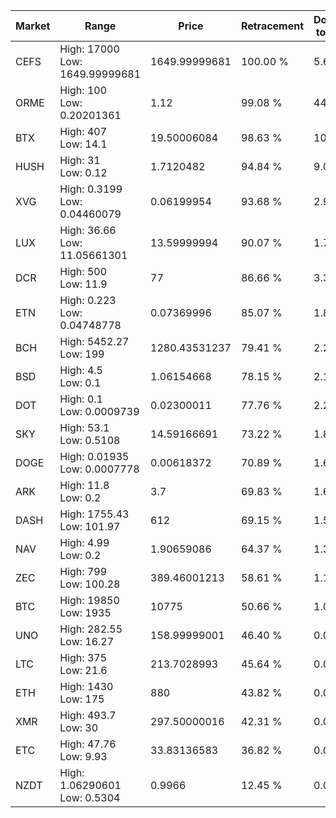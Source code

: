 | Market | Range | Price| Retracement | Doubles to 50% |
| --- | --- | --- | --- | --- |
| CEFS | High: 17000<br />Low: 1649.99999681 | 1649.99999681 | 100.00 % | 5.65 |
| ORME | High: 100<br />Low: 0.20201361 | 1.12 | 99.08 % | 44.73 |
| BTX | High: 407<br />Low: 14.1 | 19.50006084 | 98.63 % | 10.80 |
| HUSH | High: 31<br />Low: 0.12 | 1.7120482 | 94.84 % | 9.09 |
| XVG | High: 0.3199<br />Low: 0.04460079 | 0.06199954 | 93.68 % | 2.94 |
| LUX | High: 36.66<br />Low: 11.05661301 | 13.59999994 | 90.07 % | 1.75 |
| DCR | High: 500<br />Low: 11.9 | 77 | 86.66 % | 3.32 |
| ETN | High: 0.223<br />Low: 0.04748778 | 0.07369996 | 85.07 % | 1.84 |
| BCH | High: 5452.27<br />Low: 199 | 1280.43531237 | 79.41 % | 2.21 |
| BSD | High: 4.5<br />Low: 0.1 | 1.06154668 | 78.15 % | 2.17 |
| DOT | High: 0.1<br />Low: 0.0009739 | 0.02300011 | 77.76 % | 2.20 |
| SKY | High: 53.1<br />Low: 0.5108 | 14.59166691 | 73.22 % | 1.84 |
| DOGE | High: 0.01935<br />Low: 0.0007778 | 0.00618372 | 70.89 % | 1.63 |
| ARK | High: 11.8<br />Low: 0.2 | 3.7 | 69.83 % | 1.62 |
| DASH | High: 1755.43<br />Low: 101.97 | 612 | 69.15 % | 1.52 |
| NAV | High: 4.99<br />Low: 0.2 | 1.90659086 | 64.37 % | 1.36 |
| ZEC | High: 799<br />Low: 100.28 | 389.46001213 | 58.61 % | 1.15 |
| BTC | High: 19850<br />Low: 1935 | 10775 | 50.66 % | 1.01 |
| UNO | High: 282.55<br />Low: 16.27 | 158.99999001 | 46.40 % | 0.00 |
| LTC | High: 375<br />Low: 21.6 | 213.7028993 | 45.64 % | 0.00 |
| ETH | High: 1430<br />Low: 175 | 880 | 43.82 % | 0.00 |
| XMR | High: 493.7<br />Low: 30 | 297.50000016 | 42.31 % | 0.00 |
| ETC | High: 47.76<br />Low: 9.93 | 33.83136583 | 36.82 % | 0.00 |
| NZDT | High: 1.06290601<br />Low: 0.5304 | 0.9966 | 12.45 % | 0.00 |
